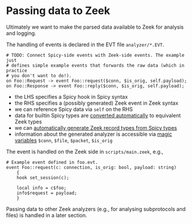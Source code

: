 # Passing data to Zeek

Ultimately we want to make the parsed data available to Zeek for analysis and
logging.

The handling of events is declared in the EVT file `analyzer/*.EVT`.

```spicy
# TODO: Connect Spicy-side events with Zeek-side events. The example just
# defines simple example events that forwards the raw data (which in practice
# you don't want to do!).
on Foo::Request -> event Foo::request($conn, $is_orig, self.payload);
on Foo::Response -> event Foo::reply($conn, $is_orig, self.payload);
```

- the LHS specifies a Spicy hook in Spicy syntax
- the RHS specifies a (possibly generated) Zeek event in Zeek syntax
- we can reference Spicy data via `self` on the RHS
- data for builtin Spicy types are [converted
  automatically](https://docs.zeek.org/en/master/devel/spicy/reference.html#event-definitions)
  to equivalent Zeek types
- we can [automatically generate Zeek record types from Spicy
  types](https://docs.zeek.org/en/master/devel/spicy/reference.html#exporting-types)
- information about the generated analyzer is accessible via [magic
  variables](https://docs.zeek.org/en/master/devel/spicy/reference.html#event-definitions)
  `$conn`, `$file`, `$packet`, `$is_orig`

The event is handled on the Zeek side in `scripts/main.zeek`, e.g.,

```zeek
# Example event defined in foo.evt.
event Foo::request(c: connection, is_orig: bool, payload: string)
    {
    hook set_session(c);

    local info = c$foo;
    info$request = payload;
    }
```

Passing data to other Zeek analyzers (e.g., for analysing subprotocols and
files) is handled in a later section.
